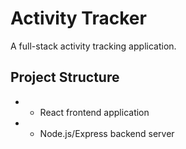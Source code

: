 # Activity Tracker

A full-stack activity tracking application.

## Project Structure

-  - React frontend application
-  - Node.js/Express backend server

